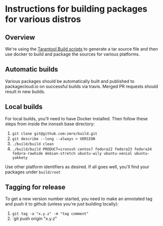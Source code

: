 # Instructions for building packages for various distros

## Overview

We're using the [Tarantool Build scripts](https://github.com/tarantool/build) to generate a tar source file and then use docker to build and package the sources for various platforms.

## Automatic builds

Various packages should be automatically built and published to packagecloud.io on successful builds via travis. Merged PR requests should result in new builds.

## Local builds

For local builds, you'll need to have Docker installed. Then follow these steps from inside the ironssh base directory:

1. `git clone git@github.com:zmre/build.git`
2. `git describe --long --always > VERSION`
3. `./build/build clean`
4. `./build/build PRODUCT=ironssh centos7 fedora22 fedora23 fedora24 fedora-rawhide debian-stretch ubuntu-wily ubuntu-xenial ubuntu-yakkety`

Use other platform identifiers as desired.  If all goes well, you'll find your packages under `build/root`

## Tagging for release

To get a new version number started, you need to make an annotated tag and push it to github (unless you're just building locally):

1. `git tag -a "x.y.z" -m "tag comment"`
2. `git push origin "x.y.z"
